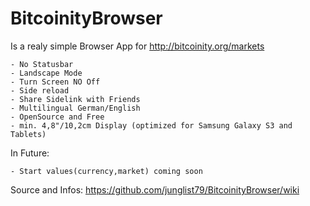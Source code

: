 BitcoinityBrowser
==============

Is a realy simple Browser App for http://bitcoinity.org/markets

	- No Statusbar 
	- Landscape Mode
	- Turn Screen NO Off
	- Side reload
	- Share Sidelink with Friends
	- Multilingual German/English
	- OpenSource and Free
	- min. 4,8"/10,2cm Display (optimized for Samsung Galaxy S3 and Tablets)
    
In Future:
	
	- Start values(currency,market) coming soon

Source and Infos:
https://github.com/junglist79/BitcoinityBrowser/wiki
